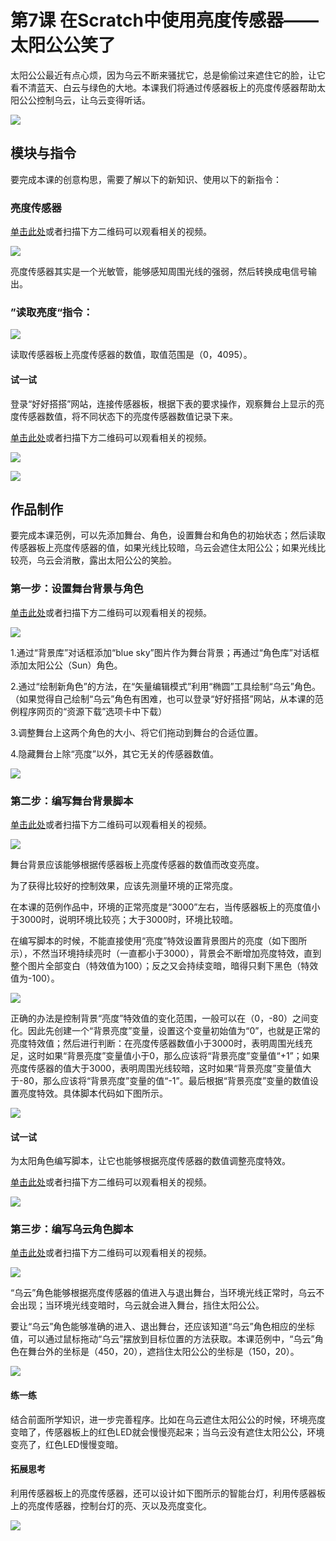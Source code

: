 # 第7课 在Scratch中使用亮度传感器——太阳公公笑了

太阳公公最近有点心烦，因为乌云不断来骚扰它，总是偷偷过来遮住它的脸，让它看不清蓝天、白云与绿色的大地。本课我们将通过传感器板上的亮度传感器帮助太阳公公控制乌云，让乌云变得听话。

![](../../.gitbook/assets/scratch-sensor7-1.png)

## 模块与指令

要完成本课的创意构思，需要了解以下的新知识、使用以下的新指令：

### 亮度传感器

[单击此处](http://www.haohaodada.com/video/b10701)或者扫描下方二维码可以观看相关的视频。

![](../../.gitbook/assets/scratch-sensor7-3.png)

亮度传感器其实是一个光敏管，能够感知周围光线的强弱，然后转换成电信号输出。

### ”读取亮度“指令：

![](../../.gitbook/assets/scratch-sensor7-4.png)

读取传感器板上亮度传感器的数值，取值范围是（0，4095）。

#### 试一试

登录“好好搭搭”网站，连接传感器板，根据下表的要求操作，观察舞台上显示的亮度传感器数值，将不同状态下的亮度传感器数值记录下来。

[单击此处](http://www.haohaodada.com/video/b10702)或者扫描下方二维码可以观看相关的视频。

![](../../.gitbook/assets/scratch-sensor7-5.png)

![](../../.gitbook/assets/scratch-sensor7-b1.png)

## 作品制作

要完成本课范例，可以先添加舞台、角色，设置舞台和角色的初始状态；然后读取传感器板上亮度传感器的值，如果光线比较暗，乌云会遮住太阳公公；如果光线比较亮，乌云会消散，露出太阳公公的笑脸。

### 第一步：设置舞台背景与角色

[单击此处](http://www.haohaodada.com/video/b10703)或者扫描下方二维码可以观看相关的视频。

![](../../.gitbook/assets/scratch-sensor7-7.png)

1.通过“背景库”对话框添加“blue sky”图片作为舞台背景；再通过“角色库”对话框添加太阳公公（Sun）角色。

2.通过“绘制新角色”的方法，在“矢量编辑模式”利用“椭圆”工具绘制“乌云”角色。（如果觉得自己绘制“乌云”角色有困难，也可以登录“好好搭搭”网站，从本课的范例程序网页的“资源下载”选项卡中下载）

3.调整舞台上这两个角色的大小、将它们拖动到舞台的合适位置。

4.隐藏舞台上除“亮度”以外，其它无关的传感器数值。

![](../../.gitbook/assets/scratch-sensor7-8.png)

### 第二步：编写舞台背景脚本

[单击此处](http://www.haohaodada.com/video/b10703)或者扫描下方二维码可以观看相关的视频。

![](../../.gitbook/assets/scratch-sensor7-9.png)

舞台背景应该能够根据传感器板上亮度传感器的数值而改变亮度。

为了获得比较好的控制效果，应该先测量环境的正常亮度。

在本课的范例作品中，环境的正常亮度是“3000”左右，当传感器板上的亮度值小于3000时，说明环境比较亮；大于3000时，环境比较暗。

在编写脚本的时候，不能直接使用“亮度”特效设置背景图片的亮度（如下图所示），不然当环境持续亮时（一直都小于3000），背景会不断增加亮度特效，直到整个图片全部变白（特效值为100）；反之又会持续变暗，暗得只剩下黑色（特效值为-100）。

![](../../.gitbook/assets/scratch-sensor7-10.png)

正确的办法是控制背景“亮度”特效值的变化范围，一般可以在（0，-80）之间变化。因此先创建一个“背景亮度”变量，设置这个变量初始值为“0”，也就是正常的亮度特效值；然后进行判断：在亮度传感器数值小于3000时，表明周围光线充足，这时如果“背景亮度”变量值小于0，那么应该将“背景亮度”变量值“+1”；如果亮度传感器的值大于3000，表明周围光线较暗，这时如果“背景亮度”变量值大于-80，那么应该将“背景亮度”变量的值“-1”。最后根据“背景亮度”变量的数值设置亮度特效。具体脚本代码如下图所示。

![](../../.gitbook/assets/scratch-sensor7-11.png)

#### 试一试

为太阳角色编写脚本，让它也能够根据亮度传感器的数值调整亮度特效。

[单击此处](http://www.haohaodada.com/video/b10704)或者扫描下方二维码可以观看相关的视频。

![](../../.gitbook/assets/scratch-sensor7-12.png)

### 第三步：编写乌云角色脚本

[单击此处](http://www.haohaodada.com/video/b10705)或者扫描下方二维码可以观看相关的视频。

![](../../.gitbook/assets/scratch-sensor7-13.png)

“乌云”角色能够根据亮度传感器的值进入与退出舞台，当环境光线正常时，乌云不会出现；当环境光线变暗时，乌云就会进入舞台，挡住太阳公公。

要让“乌云”角色能够准确的进入、退出舞台，还应该知道“乌云”角色相应的坐标值，可以通过鼠标拖动“乌云”摆放到目标位置的方法获取。本课范例中，“乌云”角色在舞台外的坐标是（450，20），遮挡住太阳公公的坐标是（150，20）。

![](../../.gitbook/assets/scratch-sensor7-14.png)

#### 练一练

结合前面所学知识，进一步完善程序。比如在乌云遮住太阳公公的时候，环境亮度变暗了，传感器板上的红色LED就会慢慢亮起来；当乌云没有遮住太阳公公，环境变亮了，红色LED慢慢变暗。

#### 拓展思考

利用传感器板上的亮度传感器，还可以设计如下图所示的智能台灯，利用传感器板上的亮度传感器，控制台灯的亮、灭以及亮度变化。

![](../../.gitbook/assets/scratch-sensor7-15.png)

